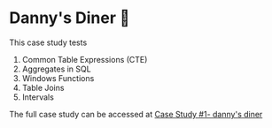 # Danny's Diner :ramen:

This case study tests 
1. Common Table Expressions (CTE)
2. Aggregates in SQL
3. Windows Functions 
4. Table Joins
5. Intervals


The full case study can be accessed at [Case Study #1- danny's diner](https://8weeksqlchallenge.com/case-study-1/)
